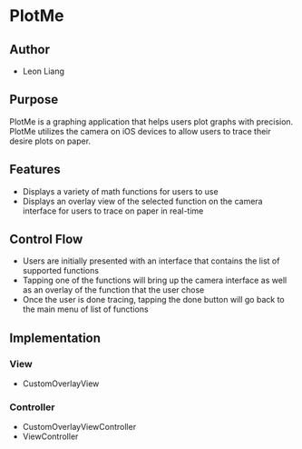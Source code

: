 # PlotMe

## Author
* Leon Liang

## Purpose
PlotMe is a graphing application that helps users plot graphs with precision. 
PlotMe utilizes the camera on iOS devices to allow users to trace their desire plots on paper.

## Features
* Displays a variety of math functions for users to use
* Displays an overlay view of the selected function on the camera interface for users to 
trace on paper in real-time

## Control Flow
* Users are initially presented with an interface that contains the list of supported
functions 
* Tapping one of the functions will bring up the camera interface as well as an overlay
of the function that the user chose
* Once the user is done tracing, tapping the done button will go back to the main menu
of list of functions

## Implementation

### View
* CustomOverlayView

### Controller
* CustomOverlayViewController
* ViewController
